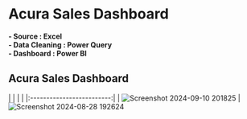 # Acura Sales Dashboard
**- Source : Excel**  
**- Data Cleaning : Power Query**  
**- Dashboard : Power BI**  

## Acura Sales Dashboard

| | | |
|:-------------------------:|
| ![Screenshot 2024-09-10 201825](https://github.com/user-attachments/assets/2d488720-ce83-4f19-b499-df157687ba50)
| ![Screenshot 2024-08-28 192624](https://github.com/user-attachments/assets/24985ca8-6987-4e35-83ef-c47795ec52e0)



